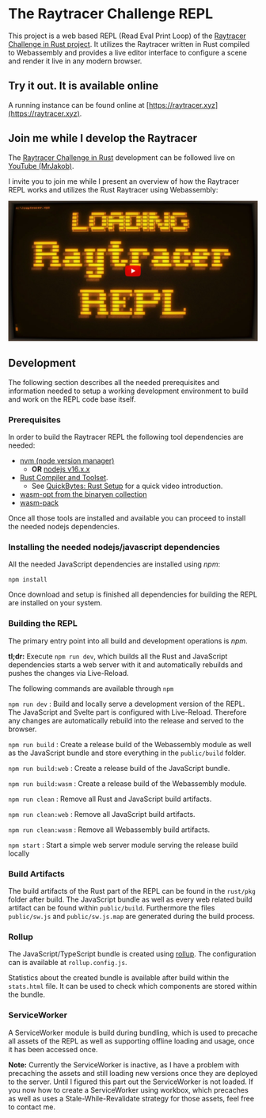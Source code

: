 # The Raytracer Challenge REPL

This project is a web based REPL (Read Eval Print Loop) of the [Raytracer Challenge in Rust project](https://github.com/jakobwesthoff/the_ray_tracer_challenge_in_rust). It utilizes the Raytracer written in Rust compiled to Webassembly and provides a live editor interface to configure a scene and render it live in any modern browser.

## Try it out. It is available online

A running instance can be found online at [https://raytracer.xyz](https://raytracer.xyz).

## Join me while I develop the Raytracer

The [Raytracer Challenge in Rust](https://github.com/jakobwesthoff/the_ray_tracer_challenge_in_rust) development can be followed live on [YouTube (MrJakob)](https://www.youtube.com/channel/UC-2w7N7aCqs_QclGUtXkSqg).

I invite you to join me while I present an overview of how the Raytracer REPL works and utilizes the Rust Raytracer using Webassembly:

[![Join me while I present how the REPL and Webassembly integration was built](share/youtube_link.jpg)](https://youtu.be/e4uVBiFuJ54)

## Development

The following section describes all the needed prerequisites and information needed to setup a working development environment to build and work on the REPL code base itself.

### Prerequisites

In order to build the Raytracer REPL the following tool dependencies are needed:

* [nvm (node version manager)](https://github.com/nvm-sh/nvm)
  * **OR** [nodejs v16.x.x](https://nodejs.org/en/)
* [Rust Compiler and Toolset](https://www.rust-lang.org/tools/install).
  * See [QuickBytes: Rust Setup](https://youtu.be/Xc_dDtJzpk4) for a quick video introduction.
* [wasm-opt from the binaryen collection](https://github.com/WebAssembly/binaryen)
* [wasm-pack](https://github.com/rustwasm/wasm-pack)

Once all those tools are installed and available you can proceed to install the needed nodejs dependencies.

### Installing the needed nodejs/javascript dependencies

All the needed JavaScript dependencies are installed using *npm*:

```shell
npm install
```

Once download and setup is finished all dependencies for building the REPL are installed on your system.

### Building the REPL

The primary entry point into all build and development operations is *npm*.

**tl;dr:** Execute `npm run dev`, which builds all the Rust and JavaScript dependencies starts a web server with it and automatically rebuilds and pushes the changes via Live-Reload.

The following commands are available through `npm`

`npm run dev`
: Build and locally serve a development version of the REPL. The JavaScript and Svelte part is configured with Live-Reload. Therefore any changes are automatically rebuild into the release and served to the browser.

`npm run build`
: Create a release build of the Webassembly module as well as the JavaScript bundle and store everything in the `public/build` folder.

`npm run build:web`
: Create a release build of the JavaScript bundle.

`npm run build:wasm`
: Create a release build of the Webassembly module.

`npm run clean`
: Remove all Rust and JavaScript build artifacts.

`npm run clean:web`
: Remove all JavaScript build artifacts.

`npm run clean:wasm`
: Remove all Webassembly build artifacts.

`npm start`
: Start a simple web server module serving the release build locally

### Build Artifacts

The build artifacts of the Rust part of the REPL can be found in the `rust/pkg` folder after build. The JavaScript bundle as well as every web related build artifact can be found within `public/build`. Furthermore the files `public/sw.js` and `public/sw.js.map` are generated during the build process.

### Rollup

The JavaScript/TypeScript bundle is created using [rollup](https://rollupjs.org/guide/en/). The configuration can is available at `rollup.config.js`.

Statistics about the created bundle is available after build within the `stats.html` file. It can be used to check which components are stored within the bundle.

### ServiceWorker

A ServiceWorker module is build during bundling, which is used to precache all assets of the REPL as well as supporting offline loading and usage, once it has been accessed once.

**Note:** Currently the ServiceWorker is inactive, as I have a problem with precaching the assets and still loading new versions once they are deployed to the server. Until I figured this part out the ServiceWorker is not loaded. If you now how to create a ServiceWorker using workbox, which precaches as well as uses a Stale-While-Revalidate strategy for those assets, feel free to contact me.
